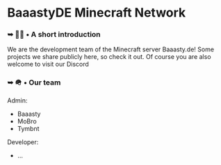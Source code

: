 # BaaastyDE Minecraft Network


### ➥ 🙋‍♀️ • A short introduction

We are the development team of the Minecraft server Baaasty.de! Some projects we share publicly here, so check it out. Of course you are also welcome to visit our Discord


### ➥ 🪖 • Our team

Admin:
- Baaasty
- MoBro
- Tymbnt

Developer:
- ...
